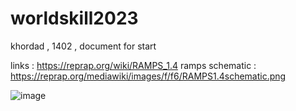 # worldskill2023
khordad , 1402 , document for start

links :
https://reprap.org/wiki/RAMPS_1.4
ramps schematic : https://reprap.org/mediawiki/images/f/f6/RAMPS1.4schematic.png

![image](https://github.com/RezaAliniaa/worldskill2023/assets/72167974/916e0804-e77c-4860-9e6d-f9974d6a62a9)
